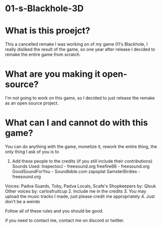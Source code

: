 # 01-s-Blackhole-3D

# What is this proejct?
This a cancelled remake I was working on of my game 01's Blackhole,
I really disliked the result of the game, so one year after release I decided to remake the entire game from scratch.

# What are you making it open-source?
I'm not going to work on this game, so I decided to just release the remake as an open source project.

# What can I and cannot do with this game?
You can do anything with the game, monetize it, rework the entire thing, the only thing I ask of you is to
1. Add these people to the credits (if you still include their contributions)
  Sounds Used:
  InspectorJ - freesound.org
  freefire66 - freesound.org
  GoodSoundForYou - Soundbible.com
  zapsplat
  SamsterBirdies - freesound.org
  
  Voices:
  Padva Guards, Toby, Padva Locals, Scafe's Shopkeepers by: Qlouk
  Other voices by: carlosfruitcup
2. Include me in the credits
3. You may upload the music tracks I made, just please credit me appropriately
4. Just don't be a weirdo

Follow all of these rules and you should be good.

if you need to contact me, contact me on discord or twitter.
